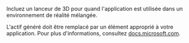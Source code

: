 ﻿Incluez un lanceur de 3D pour quand l'application est utilisée dans un environnement de réalité mélangée.

L'actif généré doit être remplacé par un élément approprié à votre application. Pour plus d'informations, consultez  [docs.microsoft.com](https://docs.microsoft.com/en-us/windows/mixed-reality/3d-app-launcher-design-guidance).
